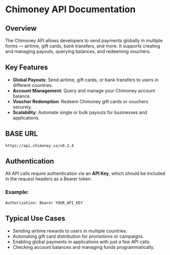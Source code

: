 # Chimoney API Documentation

## Overview
The Chimoney API allows developers to send payments globally in multiple forms — airtime, gift cards, bank transfers, and more. It supports creating and managing payouts, querying balances, and redeeming vouchers.

## Key Features
- **Global Payouts**: Send airtime, gift cards, or bank transfers to users in different countries.
- **Account Management**: Query and manage your Chimoney account balance.
- **Voucher Redemption**: Redeem Chimoney gift cards or vouchers securely.
- **Scalability**: Automate single or bulk payouts for businesses and applications.

## BASE URL  
`https://api.chimoney.io/v0.2.4`

## Authentication
All API calls require authentication via an **API Key**, which should be included in the request headers as a Bearer token.

### Example:
```http
Authorization: Bearer YOUR_API_KEY
```

## Typical Use Cases
- Sending airtime rewards to users in multiple countries.
- Automating gift card distribution for promotions or campaigns.
- Enabling global payments in applications with just a few API calls.
- Checking account balances and managing funds programmatically.